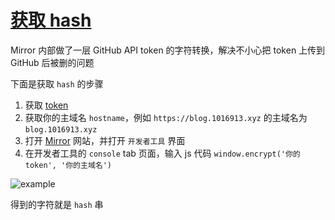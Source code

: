 # [获取 hash](https://github.com/haoz0x139/myblog/issues/28)

Mirror 内部做了一层 GitHub API token 的字符转换，解决不小心把 token 上传到 GitHub 后被删的问题

下面是获取 `hash` 的步骤

1. 获取 [token](https://github.com/LoeiFy/Mirror/wiki/Token-%E8%AE%BE%E7%BD%AE)
2. 获取你的主域名 `hostname`，例如 `https://blog.1016913.xyz` 的主域名为 `blog.1016913.xyz`
3. 打开 [Mirror](https://blog.1016913.xyz/) 网站，并打开 `开发者工具` 界面
4. 在开发者工具的 `console` tab 页面，输入 js 代码 `window.encrypt('你的token', '你的主域名')`

![example](https://user-images.githubusercontent.com/2193211/54478294-7689cc00-484b-11e9-9f45-8157cf92d180.png)

得到的字符就是 `hash` 串